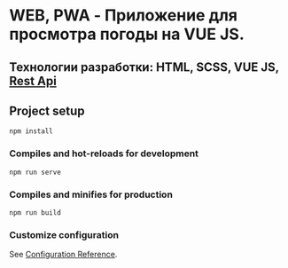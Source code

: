 <h1>WEB, PWA - Приложение для просмотра погоды на VUE JS.</h1>
<h2>Технологии разработки: HTML, SCSS, VUE JS, <a href="https://openweathermap.org/api">Rest Api</a></h2>

## Project setup
```
npm install
```

### Compiles and hot-reloads for development
```
npm run serve
```

### Compiles and minifies for production
```
npm run build
```

### Customize configuration
See [Configuration Reference](https://cli.vuejs.org/config/).
